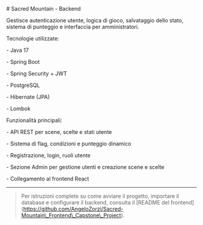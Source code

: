 \# Sacred Mountain - Backend



Gestisce autenticazione utente, logica di gioco, salvataggio dello stato, sistema di punteggio e interfaccia per amministratori.



Tecnologie utilizzate: 



\- Java 17

\- Spring Boot

\- Spring Security + JWT

\- PostgreSQL

\- Hibernate (JPA)

\- Lombok



Funzionalità principali:



\- API REST per scene, scelte e stati utente

\- Sistema di flag, condizioni e punteggio dinamico

\- Registrazione, login, ruoli utente

\- Sezione Admin per gestione utenti e creazione scene e scelte 

\- Collegamento al frontend React



---



> Per istruzioni complete su come avviare il progetto, importare il database e configurare il backend, consulta il \[README del frontend](https://github.com/AngeloZorzi/Sacred-Mountain\_Frontend\_Capstone\_Project).



